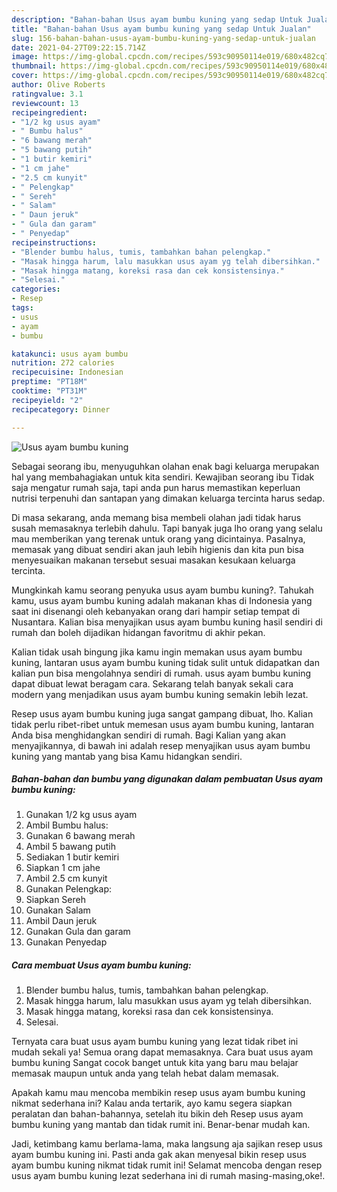 ```yaml
---
description: "Bahan-bahan Usus ayam bumbu kuning yang sedap Untuk Jualan"
title: "Bahan-bahan Usus ayam bumbu kuning yang sedap Untuk Jualan"
slug: 156-bahan-bahan-usus-ayam-bumbu-kuning-yang-sedap-untuk-jualan
date: 2021-04-27T09:22:15.714Z
image: https://img-global.cpcdn.com/recipes/593c90950114e019/680x482cq70/usus-ayam-bumbu-kuning-foto-resep-utama.jpg
thumbnail: https://img-global.cpcdn.com/recipes/593c90950114e019/680x482cq70/usus-ayam-bumbu-kuning-foto-resep-utama.jpg
cover: https://img-global.cpcdn.com/recipes/593c90950114e019/680x482cq70/usus-ayam-bumbu-kuning-foto-resep-utama.jpg
author: Olive Roberts
ratingvalue: 3.1
reviewcount: 13
recipeingredient:
- "1/2 kg usus ayam"
- " Bumbu halus"
- "6 bawang merah"
- "5 bawang putih"
- "1 butir kemiri"
- "1 cm jahe"
- "2.5 cm kunyit"
- " Pelengkap"
- " Sereh"
- " Salam"
- " Daun jeruk"
- " Gula dan garam"
- " Penyedap"
recipeinstructions:
- "Blender bumbu halus, tumis, tambahkan bahan pelengkap."
- "Masak hingga harum, lalu masukkan usus ayam yg telah dibersihkan."
- "Masak hingga matang, koreksi rasa dan cek konsistensinya."
- "Selesai."
categories:
- Resep
tags:
- usus
- ayam
- bumbu

katakunci: usus ayam bumbu 
nutrition: 272 calories
recipecuisine: Indonesian
preptime: "PT18M"
cooktime: "PT31M"
recipeyield: "2"
recipecategory: Dinner

---
```



![Usus ayam bumbu kuning](https://img-global.cpcdn.com/recipes/593c90950114e019/680x482cq70/usus-ayam-bumbu-kuning-foto-resep-utama.jpg)

Sebagai seorang ibu, menyuguhkan olahan enak bagi keluarga merupakan hal yang membahagiakan untuk kita sendiri. Kewajiban seorang ibu Tidak saja mengatur rumah saja, tapi anda pun harus memastikan keperluan nutrisi terpenuhi dan santapan yang dimakan keluarga tercinta harus sedap.

Di masa  sekarang, anda memang bisa membeli olahan jadi tidak harus susah memasaknya terlebih dahulu. Tapi banyak juga lho orang yang selalu mau memberikan yang terenak untuk orang yang dicintainya. Pasalnya, memasak yang dibuat sendiri akan jauh lebih higienis dan kita pun bisa menyesuaikan makanan tersebut sesuai masakan kesukaan keluarga tercinta. 



Mungkinkah kamu seorang penyuka usus ayam bumbu kuning?. Tahukah kamu, usus ayam bumbu kuning adalah makanan khas di Indonesia yang saat ini disenangi oleh kebanyakan orang dari hampir setiap tempat di Nusantara. Kalian bisa menyajikan usus ayam bumbu kuning hasil sendiri di rumah dan boleh dijadikan hidangan favoritmu di akhir pekan.

Kalian tidak usah bingung jika kamu ingin memakan usus ayam bumbu kuning, lantaran usus ayam bumbu kuning tidak sulit untuk didapatkan dan kalian pun bisa mengolahnya sendiri di rumah. usus ayam bumbu kuning dapat dibuat lewat beragam cara. Sekarang telah banyak sekali cara modern yang menjadikan usus ayam bumbu kuning semakin lebih lezat.

Resep usus ayam bumbu kuning juga sangat gampang dibuat, lho. Kalian tidak perlu ribet-ribet untuk memesan usus ayam bumbu kuning, lantaran Anda bisa menghidangkan sendiri di rumah. Bagi Kalian yang akan menyajikannya, di bawah ini adalah resep menyajikan usus ayam bumbu kuning yang mantab yang bisa Kamu hidangkan sendiri.

<!--inarticleads1-->

##### Bahan-bahan dan bumbu yang digunakan dalam pembuatan Usus ayam bumbu kuning:

1. Gunakan 1/2 kg usus ayam
1. Ambil  Bumbu halus:
1. Gunakan 6 bawang merah
1. Ambil 5 bawang putih
1. Sediakan 1 butir kemiri
1. Siapkan 1 cm jahe
1. Ambil 2.5 cm kunyit
1. Gunakan  Pelengkap:
1. Siapkan  Sereh
1. Gunakan  Salam
1. Ambil  Daun jeruk
1. Gunakan  Gula dan garam
1. Gunakan  Penyedap




<!--inarticleads2-->

##### Cara membuat Usus ayam bumbu kuning:

1. Blender bumbu halus, tumis, tambahkan bahan pelengkap.
1. Masak hingga harum, lalu masukkan usus ayam yg telah dibersihkan.
1. Masak hingga matang, koreksi rasa dan cek konsistensinya.
1. Selesai.




Ternyata cara buat usus ayam bumbu kuning yang lezat tidak ribet ini mudah sekali ya! Semua orang dapat memasaknya. Cara buat usus ayam bumbu kuning Sangat cocok banget untuk kita yang baru mau belajar memasak maupun untuk anda yang telah hebat dalam memasak.

Apakah kamu mau mencoba membikin resep usus ayam bumbu kuning nikmat sederhana ini? Kalau anda tertarik, ayo kamu segera siapkan peralatan dan bahan-bahannya, setelah itu bikin deh Resep usus ayam bumbu kuning yang mantab dan tidak rumit ini. Benar-benar mudah kan. 

Jadi, ketimbang kamu berlama-lama, maka langsung aja sajikan resep usus ayam bumbu kuning ini. Pasti anda gak akan menyesal bikin resep usus ayam bumbu kuning nikmat tidak rumit ini! Selamat mencoba dengan resep usus ayam bumbu kuning lezat sederhana ini di rumah masing-masing,oke!.

